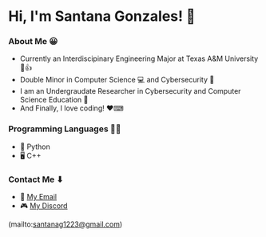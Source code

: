 # Hi, I'm Santana Gonzales! 👋

### About Me 😀
- Currently an Interdiscipinary Engineering Major at Texas A&M University 📖👍
- Double Minor in Computer Science 💻 and Cybersecurity 🔐
- I am an Undergraudate Researcher in Cybersecurity and Computer Science Education 🔎
- And Finally, I love coding! ❤⌨

### Programming Languages 👨‍💻
- 🐍 Python
- 🖥 C++

### Contact Me ⬇
- 📧 [My Email](mailto:santanag1223@gmail.com)
- 🎮 [My Discord](https://discordapp.com/users/Santana#9796/)

(mailto:santanag1223@gmail.com)
